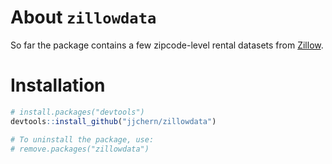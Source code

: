 
<!-- README.md is generated from README.Rmd. Please edit that file -->
About `zillowdata`
==================

So far the package contains a few zipcode-level rental datasets from [Zillow](https://www.zillow.com/research/data/).

Installation
============

``` r
# install.packages("devtools")
devtools::install_github("jjchern/zillowdata")

# To uninstall the package, use:
# remove.packages("zillowdata")
```
